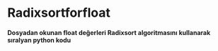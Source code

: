 # Radixsortforfloat
#### Dosyadan okunan float değerleri Radixsort algoritmasını kullanarak sıralyan python kodu
